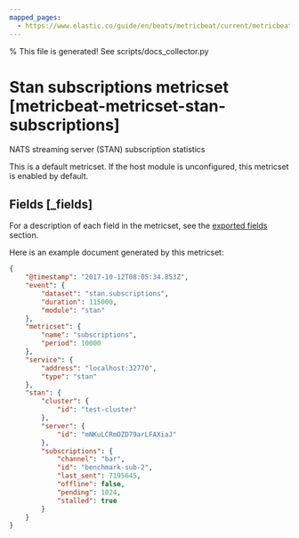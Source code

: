 ```yaml
---
mapped_pages:
  - https://www.elastic.co/guide/en/beats/metricbeat/current/metricbeat-metricset-stan-subscriptions.html
---
```


% This file is generated! See scripts/docs_collector.py

# Stan subscriptions metricset [metricbeat-metricset-stan-subscriptions]

NATS streaming server (STAN) subscription statistics

This is a default metricset. If the host module is unconfigured, this metricset is enabled by default.

## Fields [_fields]

For a description of each field in the metricset, see the [exported fields](/reference/metricbeat/exported-fields-stan.md) section.

Here is an example document generated by this metricset:

```json
{
    "@timestamp": "2017-10-12T08:05:34.853Z",
    "event": {
        "dataset": "stan.subscriptions",
        "duration": 115000,
        "module": "stan"
    },
    "metricset": {
        "name": "subscriptions",
        "period": 10000
    },
    "service": {
        "address": "localhost:32770",
        "type": "stan"
    },
    "stan": {
        "cluster": {
            "id": "test-cluster"
        },
        "server": {
            "id": "mNKuLCRmOZD79arLFAXiaJ"
        },
        "subscriptions": {
            "channel": "bar",
            "id": "benchmark-sub-2",
            "last_sent": 7195645,
            "offline": false,
            "pending": 1024,
            "stalled": true
        }
    }
}
```
